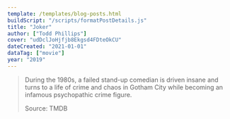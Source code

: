 ```yaml
---
template: /templates/blog-posts.html
buildScript: "/scripts/formatPostDetails.js"
title: "Joker"
author: ["Todd Phillips"]
cover: "udDclJoHjfjb8Ekgsd4FDteOkCU"
dateCreated: "2021-01-01"
dataTag: ["movie"]
year: "2019"
---
```


> During the 1980s, a failed stand-up comedian is driven insane and turns to a life of crime and chaos in Gotham City while becoming an infamous psychopathic crime figure.
>
> Source: TMDB
